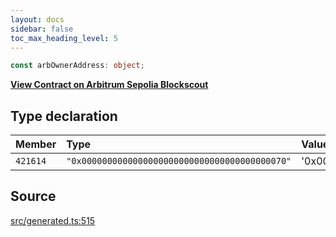 ```yaml
---
layout: docs
sidebar: false
toc_max_heading_level: 5
---
```


```ts
const arbOwnerAddress: object;
```

[**View Contract on Arbitrum Sepolia Blockscout**](https://sepolia-explorer.arbitrum.io/address/0x0000000000000000000000000000000000000070)

## Type declaration

| Member   | Type                                           | Value                                        |
| :------- | :--------------------------------------------- | :------------------------------------------- |
| `421614` | `"0x0000000000000000000000000000000000000070"` | '0x0000000000000000000000000000000000000070' |

## Source

[src/generated.ts:515](https://github.com/OffchainLabs/arbitrum-orbit-sdk/blob/9d5595a042e42f7d6b9af10a84816c98ea30f330/src/generated.ts#L515)
